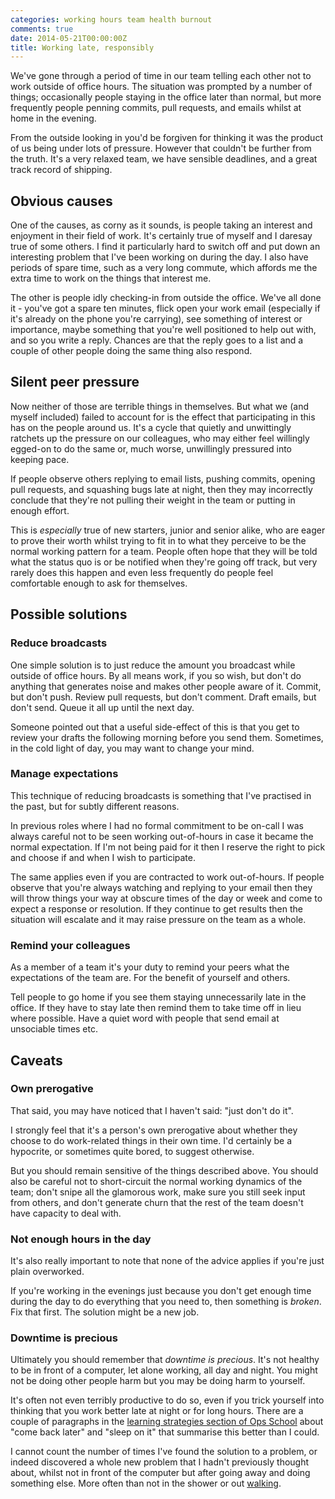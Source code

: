 ```yaml
---
categories: working hours team health burnout
comments: true
date: 2014-05-21T00:00:00Z
title: Working late, responsibly
---
```


We've gone through a period of time in our team telling each other not to
work outside of office hours. The situation was prompted by a number of
things; occasionally people staying in the office later than normal, but
more frequently people penning commits, pull requests, and emails whilst at
home in the evening.

From the outside looking in you'd be forgiven for thinking it was the
product of us being under lots of pressure. However that couldn't be further
from the truth. It's a very relaxed team, we have sensible deadlines, and a
great track record of shipping.

## Obvious causes

One of the causes, as corny as it sounds, is people taking an interest and
enjoyment in their field of work. It's certainly true of myself and I
daresay true of some others. I find it particularly hard to switch off and
put down an interesting problem that I've been working on during the day. I
also have periods of spare time, such as a very long commute, which affords
me the extra time to work on the things that interest me.

The other is people idly checking-in from outside the office. We've all done
it - you've got a spare ten minutes, flick open your work email (especially
if it's already on the phone you're carrying), see something of interest or
importance, maybe something that you're well positioned to help out with,
and so you write a reply. Chances are that the reply goes to a list and a
couple of other people doing the same thing also respond.

## Silent peer pressure

Now neither of those are terrible things in themselves. But what we (and
myself included) failed to account for is the effect that participating in
this has on the people around us. It's a cycle that quietly and unwittingly
ratchets up the pressure on our colleagues, who may either feel willingly
egged-on to do the same or, much worse, unwillingly pressured into keeping
pace.

If people observe others replying to email lists, pushing commits, opening
pull requests, and squashing bugs late at night, then they may incorrectly
conclude that they're not pulling their weight in the team or putting in
enough effort.

This is *especially* true of new starters, junior and senior alike, who are
eager to prove their worth whilst trying to fit in to what they perceive to
be the normal working pattern for a team. People often hope that they will
be told what the status quo is or be notified when they're going off track,
but very rarely does this happen and even less frequently do people feel
comfortable enough to ask for themselves.

## Possible solutions

### Reduce broadcasts

One simple solution is to just reduce the amount you broadcast while outside
of office hours. By all means work, if you so wish, but don't do anything
that generates noise and makes other people aware of it. Commit, but don't
push. Review pull requests, but don't comment. Draft emails, but don't send.
Queue it all up until the next day.

Someone pointed out that a useful side-effect of this is that you get to
review your drafts the following morning before you send them. Sometimes, in
the cold light of day, you may want to change your mind.

### Manage expectations

This technique of reducing broadcasts is something that I've practised in
the past, but for subtly different reasons.

In previous roles where I had no formal commitment to be on-call I was
always careful not to be seen working out-of-hours in case it became the
normal expectation. If I'm not being paid for it then I reserve the right to
pick and choose if and when I wish to participate.

The same applies even if you are contracted to work out-of-hours. If people
observe that you're always watching and replying to your email then they
will throw things your way at obscure times of the day or week and come to
expect a response or resolution. If they continue to get results then the
situation will escalate and it may raise pressure on the team as a whole.

### Remind your colleagues

As a member of a team it's your duty to remind your peers what the
expectations of the team are. For the benefit of yourself and others.

Tell people to go home if you see them staying unnecessarily late in the
office. If they have to stay late then remind them to take time off in lieu
where possible. Have a quiet word with people that send email at unsociable
times etc.

## Caveats

### Own prerogative

That said, you may have noticed that I haven't said: "just don't do it".

I strongly feel that it's a person's own prerogative about whether they
choose to do work-related things in their own time. I'd certainly be a
hypocrite, or sometimes quite bored, to suggest otherwise.

But you should remain sensitive of the things described above. You should
also be careful not to short-circuit the normal working dynamics of the
team; don't snipe all the glamorous work, make sure you still seek input
from others, and don't generate churn that the rest of the team doesn't have
capacity to deal with.

### Not enough hours in the day

It's also really important to note that none of the advice applies if you're
just plain overworked.

If you're working in the evenings just because you don't get enough time
during the day to do everything that you need to, then something is
*broken*. Fix that first. The solution might be a new job.

### Downtime is precious

Ultimately you should remember that *downtime is precious*. It's not healthy
to be in front of a computer, let alone working, all day and night. You
might not be doing other people harm but you may be doing harm to yourself.

It's often not even terribly productive to do so, even if you trick yourself
into thinking that you work better late at night or for long hours. There
are a couple of paragraphs in the [learning strategies section of Ops School][opsschool]
about "come back later" and "sleep on it" that summarise this better than I
could.

I cannot count the number of times I've found the solution to a problem, or
indeed discovered a whole new problem that I hadn't previously thought
about, whilst not in front of the computer but after going away and doing
something else. More often than not in the shower or out [walking][walking].

[opsschool]: http://www.opsschool.org/en/latest/learning.html#learning-strategies
[walking]: http://blogs.hbr.org/2014/02/take-a-walk-sure-but-dont-call-it-a-break/
